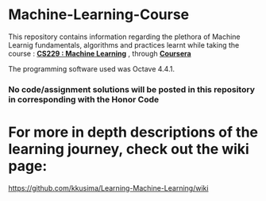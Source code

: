 # Machine-Learning-Course
This repository contains information regarding the plethora of Machine Learnig fundamentals, algorithms and practices learnt while taking the course : **[CS229 : Machine Learning](http://cs229.stanford.edu/)** , through **[Coursera](https://www.coursera.org/learn/machine-learning/home/info)**

The programming software used was Octave 4.4.1. 

### No code/assignment solutions will be posted in this repository in corresponding with the Honor Code

# For more in depth descriptions of the learning journey, check out the wiki page:

https://github.com/kkusima/Learning-Machine-Learning/wiki

